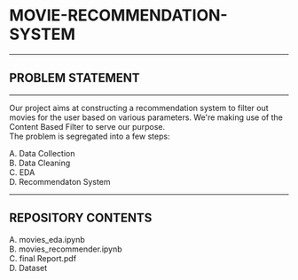 # MOVIE-RECOMMENDATION-SYSTEM
-----------------------------
## PROBLEM STATEMENT
--------------------
Our project aims at constructing a recommendation system to filter out movies for the user based on various parameters. We're making use of the Content Based Filter to serve our purpose.  
The problem is segregated into a few steps:

A. Data Collection  
B. Data Cleaning  
C. EDA  
D. Recommendaton System  

-----------------------------
## REPOSITORY CONTENTS
A. movies_eda.ipynb  
B. movies_recommender.ipynb  
C. final Report.pdf    
D. Dataset
